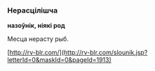 ### Нерасцілішча
**назоўнік, ніякі род**

Месца нерасту рыб.

<a rel="author">[http://rv-blr.com/](http://rv-blr.com/slounik.jsp?letterId=0&maskId=0&pageId=1913)</a>
